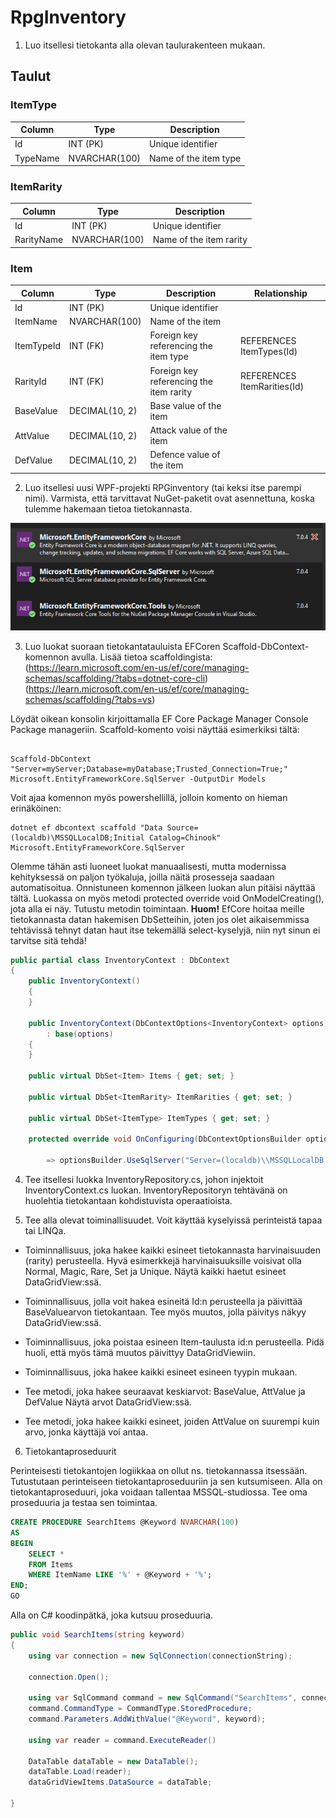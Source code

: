 # RpgInventory

1. Luo itsellesi tietokanta alla olevan taulurakenteen mukaan.

## Taulut

### ItemType

| Column    | Type          | Description             |
|-----------|---------------|-------------------------|
| Id        | INT (PK)      | Unique identifier       |
| TypeName  | NVARCHAR(100) | Name of the item type   |

### ItemRarity

| Column     | Type          | Description              |
|------------|---------------|--------------------------|
| Id         | INT (PK)      | Unique identifier        |
| RarityName | NVARCHAR(100) | Name of the item rarity  |

### Item

| Column     | Type                | Description                                   | Relationship                  |
|------------|---------------------|-----------------------------------------------|-------------------------------|
| Id         | INT (PK)            | Unique identifier                             |                               |
| ItemName   | NVARCHAR(100)       | Name of the item                              |                               |
| ItemTypeId | INT (FK)            | Foreign key referencing the item type         | REFERENCES ItemTypes(Id)      |
| RarityId   | INT (FK)            | Foreign key referencing the item rarity       | REFERENCES ItemRarities(Id)   |
| BaseValue  | DECIMAL(10, 2)      | Base value of the item                        |                               |
| AttValue   | DECIMAL(10, 2)      | Attack value of the item                      |                               |
| DefValue   | DECIMAL(10, 2)      | Defence value of the item                     |                               |


2. Luo itsellesi uusi WPF-projekti RPGinventory (tai keksi itse parempi nimi). Varmista, että tarvittavat NuGet-paketit ovat asennettuna, koska tulemme hakemaan tietoa tietokannasta.


![nugetit](Kuvat/InstalledNugetPackages.PNG)


3. Luo luokat suoraan tietokantatauluista EFCoren Scaffold-DbContext-komennon avulla. Lisää tietoa scaffoldingista:
(https://learn.microsoft.com/en-us/ef/core/managing-schemas/scaffolding/?tabs=dotnet-core-cli)
(https://learn.microsoft.com/en-us/ef/core/managing-schemas/scaffolding/?tabs=vs)

Löydät oikean konsolin kirjoittamalla EF Core Package Manager Console Package manageriin. Scaffold-komento voisi näyttää esimerkiksi tältä:

```console

Scaffold-DbContext "Server=myServer;Database=myDatabase;Trusted_Connection=True;" Microsoft.EntityFrameworkCore.SqlServer -OutputDir Models
```
Voit ajaa komennon myös powershellillä, jolloin komento on hieman erinäköinen:

```console 
dotnet ef dbcontext scaffold "Data Source=(localdb)\MSSQLLocalDB;Initial Catalog=Chinook" Microsoft.EntityFrameworkCore.SqlServer
```

Olemme tähän asti luoneet luokat manuaalisesti, mutta modernissa kehityksessä on paljon työkaluja, joilla näitä prosesseja saadaan automatisoitua. Onnistuneen komennon jälkeen luokan alun pitäisi näyttää tältä. Luokassa on myös metodi protected override void OnModelCreating(), jota alla ei näy. Tutustu metodin toimintaan. **Huom!** EfCore hoitaa meille tietokannasta datan hakemisen DbSetteihin, joten jos olet aikaisemmissa tehtävissä tehnyt datan haut itse tekemällä select-kyselyjä, niin nyt sinun ei tarvitse sitä tehdä!

```c#
public partial class InventoryContext : DbContext
{
    public InventoryContext()
    {
    }

    public InventoryContext(DbContextOptions<InventoryContext> options)
        : base(options)
    {
    }

    public virtual DbSet<Item> Items { get; set; }

    public virtual DbSet<ItemRarity> ItemRarities { get; set; }

    public virtual DbSet<ItemType> ItemTypes { get; set; }

    protected override void OnConfiguring(DbContextOptionsBuilder optionsBuilder)

        => optionsBuilder.UseSqlServer("Server=(localdb)\\MSSQLLocalDB;Database=RpgInventory;Trusted_Connection=True;");

``` 

4. Tee itsellesi luokka InventoryRepository.cs, johon injektoit InventoryContext.cs luokan. InventoryRepositoryn tehtävänä on huolehtia tietokantaan kohdistuvista operaatioista.

5. Tee alla olevat toiminallisuudet. Voit käyttää kyselyissä perinteistä tapaa tai LINQa.

- Toiminnallisuus, joka hakee kaikki esineet tietokannasta harvinaisuuden (rarity) perusteella. Hyvä esimerkkejä harvinaisuuksille voisivat olla Normal, Magic, Rare, Set ja Unique. Näytä kaikki haetut esineet DataGridView:ssä.

- Toiminnallisuus, jolla voit hakea esineitä Id:n perusteella ja päivittää BaseValuearvon tietokantaan. Tee myös muutos, jolla päivitys näkyy DataGridView:ssä.

- Toiminnallisuus, joka poistaa esineen Item-taulusta id:n perusteella. Pidä huoli, että myös tämä muutos päivittyy DataGridViewiin.

- Toiminnallisuus, joka hakee kaikki esineet esineen tyypin mukaan.

- Tee metodi, joka hakee seuraavat keskiarvot: BaseValue, AttValue ja DefValue
Näytä arvot DataGridView:ssä.

- Tee metodi, joka hakee kaikki esineet, joiden AttValue on suurempi kuin arvo, jonka käyttäjä voi antaa.


6. Tietokantaproseduurit

Perinteisesti tietokantojen logiikkaa on ollut ns. tietokannassa itsessään. Tutustutaan perinteiseen tietokantaproseduuriin ja sen kutsumiseen. Alla on tietokantaproseduuri, joka voidaan tallentaa MSSQL-studiossa. Tee oma proseduuria ja testaa sen toimintaa.

```sql
CREATE PROCEDURE SearchItems @Keyword NVARCHAR(100)
AS
BEGIN
    SELECT *
    FROM Items
    WHERE ItemName LIKE '%' + @Keyword + '%';
END;
GO
```
Alla on C# koodinpätkä, joka kutsuu proseduuria.
```c#
public void SearchItems(string keyword)
{
    using var connection = new SqlConnection(connectionString);
    
    connection.Open();

    using var SqlCommand command = new SqlCommand("SearchItems", connection);
    command.CommandType = CommandType.StoredProcedure;
    command.Parameters.AddWithValue("@Keyword", keyword);

    using var reader = command.ExecuteReader()
            
    DataTable dataTable = new DataTable();
    dataTable.Load(reader);
    dataGridViewItems.DataSource = dataTable;
        
}
```


